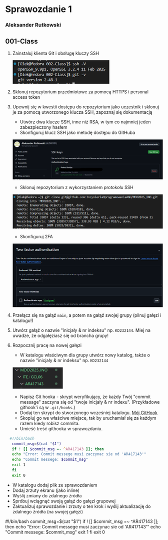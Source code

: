 # Sprawozdanie 1
### Aleksander Rutkowski
## 001-Class

1. Zainstaluj klienta Git i obsługę kluczy SSH

    ![GitSSh](001-Class/git,ssh.png)

2. Sklonuj repozytorium przedmiotowe za pomocą HTTPS i personal access token

    

3. Upewnij się w kwestii dostępu do repozytorium jako uczestnik i sklonuj je za pomocą utworzonego klucza SSH, zapoznaj się dokumentacją
   - Utwórz dwa klucze SSH, inne niż RSA, w tym co najmniej jeden zabezpieczony hasłem
   - Skonfiguruj klucz SSH jako metodę dostępu do GitHuba

    ![GithubSSh](001-Class/sshGithub.png)

   - Sklonuj repozytorium z wykorzystaniem protokołu SSH
   
    ![GitClone](001-Class/GitClone.png)
   
   - Skonfiguruj 2FA

    ![GitHub2fa](001-Class/2fa.png)

4. Przełącz się na gałąź ```main```, a potem na gałąź swojej grupy (pilnuj gałęzi i katalogu!)
5. Utwórz gałąź o nazwie "inicjały & nr indeksu" np. ```KD232144```. Miej na uwadze, że odgałęziasz się od brancha grupy!

6. Rozpocznij pracę na nowej gałęzi
   - W katalogu właściwym dla grupy utwórz nowy katalog, także o nazwie "inicjały & nr indeksu" np. ```KD232144```

    ![GitHub2fa](001-Class/katalog.png)

   - Napisz Git hooka - skrypt weryfikujący, że każdy Twój "commit message" zaczyna się od "twoje inicjały & nr indexu". (Przykładowe githook'i są w `.git/hooks`.)
   - Dodaj ten skrypt do stworzonego wcześniej katalogu.
   [Mój GitHook](001-Class/commit-msg-hook.sh)
   - Skopiuj go we właściwe miejsce, tak by uruchamiał się za każdym razem kiedy robisz commita.
   - Umieść treść githooka w sprawozdaniu.
 ```bash
   #!/bin/bash 
    commit_msg=$(cat "$1") 
    if ! [[ $commit_msg =~ ^AR417143 ]]; then 
    echo "Error: Commit messege musi zaczynac sie od 'AR417143'" 
    echo "Commit messege: $commit_msg" 
    exit 1 
    fi 
    exit 0 
```
   - W katalogu dodaj plik ze sprawozdaniem
   - Dodaj zrzuty ekranu (jako inline)
   - Wyślij zmiany do zdalnego źródła
   - Spróbuj wciągnąć swoją gałąź do gałęzi grupowej
   - Zaktualizuj sprawozdanie i zrzuty o ten krok i wyślij aktualizację do zdalnego źródła (na swojej gałęzi)

#!/bin/bash 
commit_msg=$(cat "$1") 
if ! [[ $commit_msg =~ ^AR417143 ]]; then 
echo "Error: Commit messege musi zaczynac sie od 'AR417143'" 
echo "Commit messege: $commit_msg" 
exit 1 
fi 
exit 0

